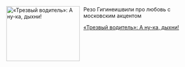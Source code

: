 <!--2025-04-23 10:15:29-->
<div class="yb">
  <div class="rss kino_kino"><a href="https://www.kino-teatr.ru/kino/art/tv/5301/" title="«Трезвый водитель»: А ну-ка, дыхни&#33;"><img src="https://www.kino-teatr.ru/art/1/0/5301/poster.jpg" width="196" height="147" align="left" hspace="5" style="margin: 0px 10px 0px 5px" alt="«Трезвый водитель»: А ну-ка, дыхни&#33;"/></a>Резо Гигинеишвили про любовь с московским акцентом <p class="titl"><a href="https://www.kino-teatr.ru/kino/art/tv/5301/">«Трезвый водитель»: А ну-ка, дыхни&#33;</a></p></div>
</div>
